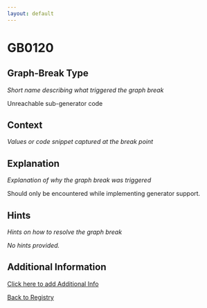 ```yaml
---
layout: default
---
```

# GB0120

## Graph-Break Type
*Short name describing what triggered the graph break*

Unreachable sub-generator code

## Context
*Values or code snippet captured at the break point*



## Explanation
*Explanation of why the graph break was triggered*

Should only be encountered while implementing generator support.

## Hints
*Hints on how to resolve the graph break*

*No hints provided.*


## Additional Information

<!-- ADDITIONAL INFORMATION START - Add custom information below this line -->

<!-- ADDITIONAL INFORMATION END -->


[Click here to add Additional Info](https://github.com/meta-pytorch/compile-graph-break-site/edit/main/docs/gb/gb0120.md)

[Back to Registry](../index.html)
